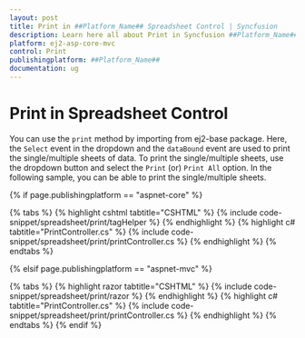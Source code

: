```yaml
---
layout: post
title: Print in ##Platform_Name## Spreadsheet Control | Syncfusion
description: Learn here all about Print in Syncfusion ##Platform_Name## Spreadsheet component of Syncfusion Essential JS 2 and more.
platform: ej2-asp-core-mvc
control: Print
publishingplatform: ##Platform_Name##
documentation: ug
---
```


# Print in Spreadsheet Control

You can use the `print` method by importing from ej2-base package. Here, the `Select` event in the dropdown and the `dataBound` event are used to print the single/multiple sheets of data. To print the single/multiple sheets, use the dropdown button and select the `Print` (or) `Print All` option. In the following sample, you can be able to print the single/multiple sheets.

{% if page.publishingplatform == "aspnet-core" %}

{% tabs %}
{% highlight cshtml tabtitle="CSHTML" %}
{% include code-snippet/spreadsheet/print/tagHelper %}
{% endhighlight %}
{% highlight c# tabtitle="PrintController.cs" %}
{% include code-snippet/spreadsheet/print/printController.cs %}
{% endhighlight %}
{% endtabs %}

{% elsif page.publishingplatform == "aspnet-mvc" %}

{% tabs %}
{% highlight razor tabtitle="CSHTML" %}
{% include code-snippet/spreadsheet/print/razor %}
{% endhighlight %}
{% highlight c# tabtitle="PrintController.cs" %}
{% include code-snippet/spreadsheet/print/printController.cs %}
{% endhighlight %}
{% endtabs %}
{% endif %}

